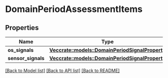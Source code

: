 # DomainPeriodAssessmentItems

## Properties

Name | Type | Description | Notes
------------ | ------------- | ------------- | -------------
**os_signals** | [**Vec<crate::models::DomainPeriodSignalProperty>**](domain.SignalProperty.md) |  |
**sensor_signals** | [**Vec<crate::models::DomainPeriodSignalProperty>**](domain.SignalProperty.md) |  |

[[Back to Model list]](./README.md#documentation-for-models) [[Back to API list]](./README.md#documentation-for-api-endpoints) [[Back to README]](../README.md)
